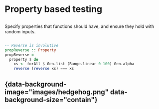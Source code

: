 # Property based testing

##

Specify properties that functions should have, and ensure they hold with random inputs.

##

```haskell
-- Reverse is involutive
propReverse :: Property
propReverse =
  property $ do
    xs <- forAll $ Gen.list (Range.linear 0 100) Gen.alpha
    reverse (reverse xs) === xs
```

## {data-background-image="images/hedgehog.png" data-background-size="contain"}


